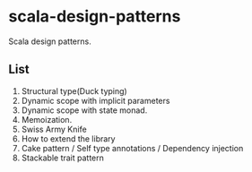# scala-design-patterns
Scala design patterns.

## List
1. Structural type(Duck typing)
2. Dynamic scope with implicit parameters
3. Dynamic scope with state monad.
4. Memoization.
5. Swiss Army Knife
6. How to extend the library
7. Cake pattern / Self type annotations / Dependency injection
8. Stackable trait pattern
